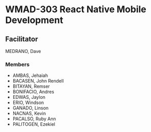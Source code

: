 # WMAD-303 React Native Mobile Development

## Facilitator
MEDRANO, Dave

### Members
- AMBAS, Jehaiah
- BACASEN, John Rendell
- BITAYAN, Remser
- BONIFACIO, Andres
- EDWAS, Jaylon
- ERIO, Windson
- GANADO, Linson
- NACNAS, Kevin
- PACALSO, Ruby Ann
- PALITOGEN, Ezekiel
